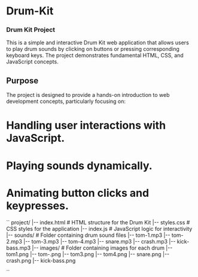 # Drum-Kit

### Drum Kit Project

This is a simple and interactive Drum Kit web application that allows users to play drum sounds by clicking on buttons or pressing corresponding keyboard keys. The project demonstrates fundamental HTML, CSS, and JavaScript concepts.

## Purpose

The project is designed to provide a hands-on introduction to web development concepts, particularly focusing on:

# Handling user interactions with JavaScript.

# Playing sounds dynamically.

# Animating button clicks and keypresses.

``
project/
|-- index.html       # HTML structure for the Drum Kit
|-- styles.css       # CSS styles for the application
|-- index.js        # JavaScript logic for interactivity
|-- sounds/         # Folder containing drum sound files
       |-- tom-1.mp3
       |-- tom-2.mp3
       |-- tom-3.mp3
       |-- tom-4.mp3
       |-- snare.mp3
       |-- crash.mp3
       |-- kick-bass.mp3
|-- images/         # Folder containing images for each drum
       |-- tom1.png
       |-- tom-.png
       |-- tom3.png
       |-- tom4.png
       |-- snare.png
       |-- crash.png
       |-- kick-bass.png

``
